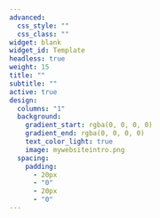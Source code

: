 ```yaml
---
advanced:
  css_style: ""
  css_class: ""
widget: blank
widget_id: Template
headless: true
weight: 15
title: ""
subtitle: ""
active: true
design:
  columns: "1"
  background:
    gradient_start: rgba(0, 0, 0, 0)
    gradient_end: rgba(0, 0, 0, 0)
    text_color_light: true
    image: mywebsiteintro.png
  spacing:
    padding:
      - 20px
      - "0"
      - 20px
      - "0"
---
```

